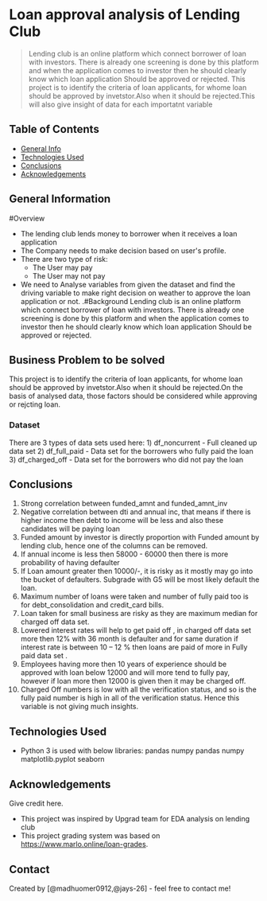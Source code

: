 # Loan approval analysis of Lending Club
> Lending club is an online platform which connect borrower of loan with investors. There is already one screening is done
>by this platform and when the application comes to investor then he should clearly know which loan application
> Should be approved or rejected. This project is to identify the criteria of loan applicants, for whome loan should be approved by invetstor.Also when it should be rejected.This will also give insight of data for each importatnt variable

## Table of Contents
* [General Info](#general-information)
* [Technologies Used](#technologies-used)
* [Conclusions](#conclusions)
* [Acknowledgements](#acknowledgements)

<!-- You can include any other section that is pertinent to your problem -->

## General Information
#Overview
- The lending club lends money to borrower when it receives a loan application
- The Company needs to make decision based on user's profile.
- There are two type of risk:
    - The User may pay
    - The User may not pay
- We need to Analyse variables from given the dataset and find the driving variable to make right decision on weather to approve the loan application or not.
.#Background
 Lending club is an online platform which connect borrower of loan with investors. There is already one screening is done
by this platform and when the application comes to investor then he should clearly know which loan application Should be approved or rejected.
## Business Problem to be solved
This project is to identify the criteria of loan applicants, for whome loan should be approved by invetstor.Also when it should be rejected.On the basis of analysed data, those factors should be considered while approving or rejcting loan.
### Dataset
There are 3 types of data sets used here:
    1) df_noncurrent - Full cleaned up data set
    2) df_full_paid - Data set for the borrowers who fully paid the loan
    3) df_charged_off -  Data set for the borrowers who did not pay the loan


## Conclusions
1.  Strong correlation between funded_amnt and funded_amnt_inv
2.  Negative correlation between dti and annual inc, that means if there is higher income then debt to income will be less and also these candidates will be paying loan
3.  Funded amount by investor is directly proportion with Funded amount by lending club, hence one of the columns can be removed.
4.  If annual income is less then 58000 - 60000 then there is more probability of having defaulter
5.  If Loan amount greater then 10000/-, it is risky as it mostly may go into the bucket of defaulters.
Subgrade with G5 will be most likely default the loan.
6.  Maximum number of loans were taken and number of fully paid too is for debt_consolidation and credit_card bills. 
7.  Loan taken for small business are risky as they are maximum median for charged off data set.
8. Lowered interest rates will help to get paid off , in charged off data set more then 12% with 36 month is defaulter and for same duration if interest rate is between 10 – 12 % then loans are paid of more in Fully paid data set .
9.  Employees having more then 10 years of experience should be approved with loan below 12000 and will more tend to fully pay, however if loan more then 12000 is given then it may be charged off.
10. Charged Off numbers is low with all the verification status, and so is the fully paid number is high in all of the verification status. Hence this variable is not giving much insights.


## Technologies Used
- Python 3 is used with below libraries:
pandas 
numpy
pandas
numpy
matplotlib.pyplot 
seaborn 


## Acknowledgements
Give credit here.
- This project was inspired by Upgrad team for EDA analysis on lending club
- This project grading system was based on https://www.marlo.online/loan-grades.

## Contact
Created by [@madhuomer0912,@jays-26] - feel free to contact me!

